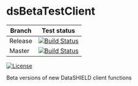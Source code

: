 # dsBetaTestClient

| Branch | Test status |
| -------| ----------- |
| Release | [![Build Status](https://dev.azure.com/nob22/datashield/_apis/build/status/dsBetaTestClient%20-%20release?branchName=release)](https://dev.azure.com/nob22/datashield/_build/latest?definitionId=2&branchName=release)|
| Master | [![Build Status](https://dev.azure.com/nob22/datashield/_apis/build/status/dsBetaTestClient%20-%20master?branchName=master)](https://dev.azure.com/nob22/datashield/_build/latest?definitionId=2&branchName=master)|


[![License](https://img.shields.io/badge/license-GPLv3-blue.svg)](https://www.gnu.org/licenses/gpl-3.0.html)

Beta versions of new DataSHIELD client functions
